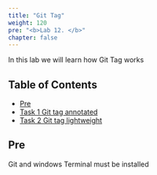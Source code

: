 ```yaml
---
title: "Git Tag"
weight: 120
pre: "<b>Lab 12. </b>"
chapter: false
---
```


In this lab we will learn how Git Tag works

## Table of Contents

- [Pre](#pre)
- [Task 1 Git tag annotated](#task-1-git-tag-annotated)
- [Task 2 Git tag lightweight](#task-2-git-tag-lightweight)

## Pre

Git and windows Terminal must be installed
